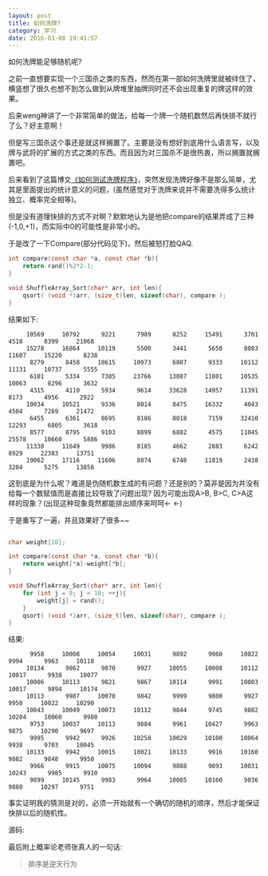 ```yaml
---
layout: post
title: 如何洗牌?
category: 学习
date: 2016-03-08 19:41:57
---
```


如何洗牌能足够随机呢?

<!-- more -->

之前一直想要实现一个三国杀之类的东西，然而在第一部如何洗牌里就被绊住了，横竖想了很久也想不到怎么做到从牌堆里抽牌同时还不会出现重复的牌这样的效果。

后来weng神讲了一个非常简单的做法，给每一个牌一个随机数然后再快排不就行了么？好主意啊！

但是写三国杀这个事还是就这样搁置了。主要是没有想好到底用什么语言写，以及牌与武将的扩展的方式之类的东西。而且因为对三国杀不是很热衷，所以搁置就搁置吧。

后来看到了这篇博文[《如何测试洗牌程序》](http://coolshell.cn/articles/8593.html)，突然发现洗牌好像不是那么简单，尤其是里面提出的统计意义的问题，(虽然感觉对于洗牌来说并不需要洗得多么统计独立、概率完全相等)。

但是没有道理快排的方式不对啊？默默地认为是他把compare的结果弄成了三种(-1,0,+1)，而实际中0的可能性是非常小的。

于是改了一下Compare(部分代码见下)，然后被怒打脸QAQ.

```c
int compare(const char *a, const char *b){
    return rand()%2*2-1;
}

void ShuffleArray_Sort(char* arr, int len){
    qsort( (void *)arr, (size_t)len, sizeof(char), compare );
}
```

结果如下:

```
     10569     10792      9221      7989      8252     15491      3701      4518      8399     21068
     15278     16864     10119      5500      3441      5650      8083     11607     15220      8238
      8279      8458     18615     10973      6807      9333     10112     11131     10737      5555
      6101      5334      7385     23766     13087     11801     10535     10063      8296      3632
      4315      4110      5934      9614     33628     14957     11391      8173      4956      2922
     10034     10521      9336      8014      8475     16332      4043      4504      7269     21472
      6455      6361      8695      8186      8018      7159     32410     12293      6805      3618
      8577      8795      9103      8899      6882      4575     11045     25578     10660      5886
     11330     11649      9986      8185      4662      2883      6242      8929     22383     13751
     19062     17116     11606      8874      6748     11819      2438      3204      5275     13858
```

这到底是为什么呢？难道是伪随机数生成的有问题？还是别的？莫非是因为并没有给每一个数赋值而是直接比较导致了问题出现? 因为可能出现A>B, B>C, C>A这样的现象？(出现这种现象竟然都能排出顺序来呵呵← ←)

于是重写了一遍，并且效果好了很多~~

```c

char weight[10];

int compare(const char *a, const char *b){
    return weight[*a]-weight[*b];
}

void ShuffleArray_Sort(char* arr, int len){
    for (int j = 0; j < 10; ++j){
        weight[j] = rand();
    }
    qsort( (void *)arr, (size_t)len, sizeof(char), compare );
}
```

结果:

```
      9958     10008     10054     10031      9892      9960     10022      9994      9963     10118
     10134      9862      9870      9927     10055     10008     10112     10017      9938     10077
     10006     10113      9821      9867     10114      9991     10003     10017      9894     10174
     10113      9987     10070      9842      9999      9800      9927      9950     10022     10290
     10043     10049     10073     10112      9844      9745      9882     10204     10060      9988
      9753     10037     10113      9884      9961     10427      9963      9875     10290      9697
      9995      9942      9926     10258     10029     10100     10064      9938      9703     10045
     10133      9942     10015     10021     10133      9916     10160      9882      9848      9950
      9966      9915     10075     10094      9888      9893     10031     10243      9985      9910
      9899     10145      9983      9964     10085     10160      9836      9880     10297      9751
```

事实证明我的猜测是对的，必须一开始就有一个确切的随机的顺序，然后才能保证快排以后的随机性。

源码:
<script src="https://gist.github.com/zYeoman/2ca0762f038e0a8d74c4.js"></script>

最后附上概率论老师张真人的一句话:

> 排序是逆天行为
